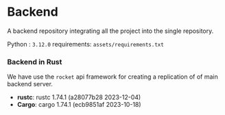 # Backend

A backend repository integrating all the project into the single repository.

Python : `3.12.0`
requirements: `assets/requirements.txt`

### Backend in Rust

We have use the `rocket` api framework for creating a replication of of main backend server.

- **rustc**: rustc 1.74.1 (a28077b28 2023-12-04)
- **Cargo**: cargo 1.74.1 (ecb9851af 2023-10-18)